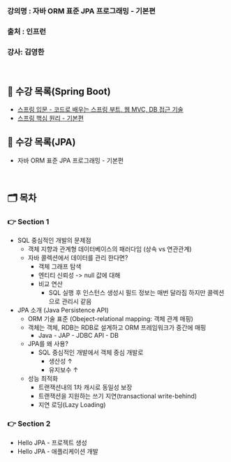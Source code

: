### 강의명 : 자바 ORM 표준 JPA 프로그래밍 - 기본편
### 출처  : 인프런
### 강사: 김영한
</br>

## 📑 수강 목록(Spring Boot)
- [스프링 입문 - 코드로 배우는 스프링 부트, 웹 MVC, DB 접근 기술](https://github.com/nashs789/spring-intro)
- [스프링 핵심 원리 - 기본편](https://github.com/nashs789/spring-basic)

## 📑 수강 목록(JPA)
- 자바 ORM 표준 JPA 프로그래밍 - 기본편
</br>

## 🗂️ 목차
### 👉 Section 1
- SQL 중심적인 개발의 문제점
  - 객체 지향과 관계형 데이터베이스의 패러다임 (상속 vs 연관관계)
  - 자바 콜렉션에서 데이터를 관리 한다면?
    - 객체 그래프 탐색
    - 엔티티 신뢰성 -> null 값에 대해
    - 비교 연산
      - SQL 실행 후 인스턴스 생성시 필드 정보는 매번 달라짐 하지만 콜렉션으로 관리시 같음
- JPA 소개 (Java Persistence API)
  - ORM 기술 표준 (Obeject-relational mapping: 객체 관계 매핑)
  - 객체는 객체, RDB는 RDB로 설계하고 ORM 프레임워크가 중간에 매핑
    - Java - JAP - JDBC API - DB
  - JPA를 왜 사용?
    - SQL 중심적인 개발에서 객체 중심 개발로
      - 생산성 ↑
      - 유지보수 ↑
  - 성능 최적화
    - 트랜잭션내의 1차 캐시로 동일성 보장
    - 트랜잭션을 지원하는 쓰기 지연(transactional write-behind)
    - 지연 로딩(Lazy Loading)

### 👉 Section 2
- Hello JPA - 프로젝트 생성
- Hello JPA - 애플리케이션 개발

